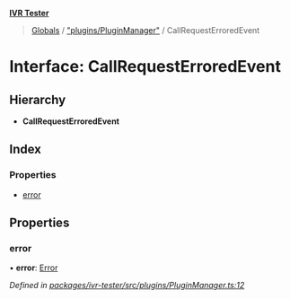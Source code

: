 **[IVR Tester](../README.md)**

> [Globals](../README.md) / ["plugins/PluginManager"](../modules/_plugins_pluginmanager_.md) / CallRequestErroredEvent

# Interface: CallRequestErroredEvent

## Hierarchy

* **CallRequestErroredEvent**

## Index

### Properties

* [error](_plugins_pluginmanager_.callrequesterroredevent.md#error)

## Properties

### error

•  **error**: [Error](../classes/_configuration_configurationerror_.configurationerror.md#error)

*Defined in [packages/ivr-tester/src/plugins/PluginManager.ts:12](https://github.com/SketchingDev/ivr-tester/blob/aa015fb/packages/ivr-tester/src/plugins/PluginManager.ts#L12)*

